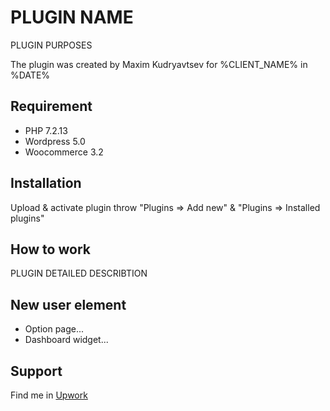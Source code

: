 # PLUGIN NAME
PLUGIN PURPOSES 

The plugin was created by Maxim Kudryavtsev for %CLIENT_NAME% in %DATE%   

## Requirement
- PHP 7.2.13
- Wordpress 5.0
- Woocommerce 3.2

## Installation
Upload & activate plugin throw "Plugins => Add new" & "Plugins => Installed plugins"

## How to work
PLUGIN DETAILED DESCRIBTION

## New user element
- Option page...
- Dashboard widget...

## Support
Find me in [Upwork](https://www.upwork.com/freelancers/~01d38e15c52f399ca5)